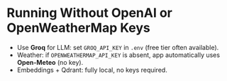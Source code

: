 # Running Without OpenAI or OpenWeatherMap Keys

- Use **Groq** for LLM: set `GROQ_API_KEY` in `.env` (free tier often available).
- Weather: if `OPENWEATHERMAP_API_KEY` is absent, app automatically uses **Open-Meteo** (no key).
- Embeddings + Qdrant: fully local, no keys required.
